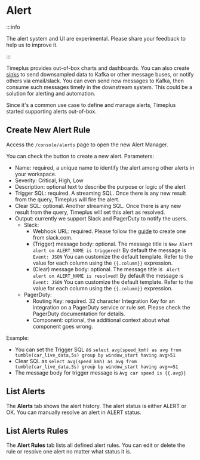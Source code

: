 # Alert

:::info

The alert system and UI are experimental. Please share your feedback to help us to improve it.

:::

Timeplus provides out-of-box charts and dashboards. You can also create [sinks](/destination) to send downsampled data to Kafka or other message buses, or notify others via email/slack. You can even send new messages to Kafka, then consume such messages timely in the downstream system. This could be a solution for alerting and automation.

Since it's a common use case to define and manage alerts, Timeplus started supporting alerts out-of-box.

## Create New Alert Rule

Access the `/console/alerts` page to open the new Alert Manager.

You can check the button to create a new alert. Parameters:

* Name: required, a unique name to identify the alert among other alerts in your workspace.
* Severity: Critical, High, Low
* Description: optional text to describe the purpose or logic of the alert
* Trigger SQL: required. A streaming SQL. Once there is any new result from the query, Timeplus will fire the alert.
* Clear SQL: optional. Another streaming SQL. Once there is any new result from the query, Timeplus will set this alert as resolved.
* Output: currently we support Slack and PagerDuty to notify the users.
  * Slack: 
    * Webhook URL: required. Please follow the [guide](/destination#slack) to create one from slack.com.
    * (Trigger) message body: optional. The message title is `New Alert alert on ALERT_NAME is triggered!` By default the message is ` Event: JSON` You can customize the default template. Refer to the value for each column using the `{{.column}}` expression.
    * (Clear) message body: optional. The message title is ` Alert alert on ALERT_NAME is resolved!` By default the message is ` Event: JSON` You can customize the default template. Refer to the value for each column using the `{{.column}}` expression.
  * PagerDuty:
    * Routing Key: required. 32 character Integration Key for an integration on a PagerDuty service or rule set.  Please check the PagerDuty documentation for details.
    * Component: optional, the additional context about what component goes wrong.

Example:

* You can set the Trigger SQL as `select avg(speed_kmh) as avg from tumble(car_live_data,5s) group by window_start having avg>51`
* Clear SQL as `select avg(speed_kmh) as avg from tumble(car_live_data,5s) group by window_start having avg<=51`
* The message body for trigger message is `Avg car speed is {{.avg}}`

## List Alerts

The **Alerts** tab shows the alert history. The alert status is either ALERT or OK. You can manually resolve an alert in ALERT status.



## List Alerts Rules

The **Alert Rules** tab lists all defined alert rules. You can edit  or delete the rule or resolve one alert no matter what status it is.

